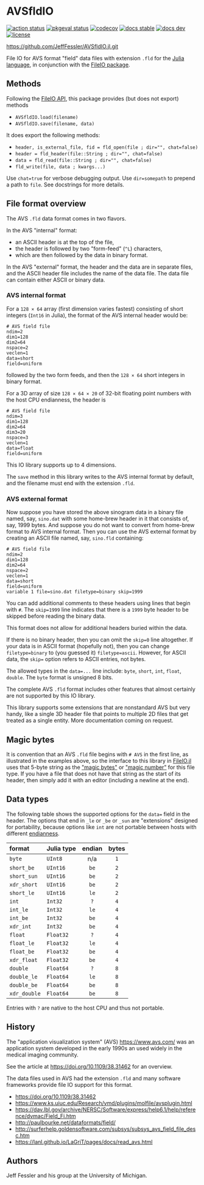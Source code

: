 # AVSfldIO

[![action status][action-img]][action-url]
[![pkgeval status][pkgeval-img]][pkgeval-url]
[![codecov][codecov-img]][codecov-url]
[![docs stable][docs-stable-img]][docs-stable-url]
[![docs dev][docs-dev-img]][docs-dev-url]
[![license][license-img]][license-url]

https://github.com/JeffFessler/AVSfldIO.jl.git

File IO for AVS format "field" data files
with extension `.fld`
for the
[Julia language](https://julialang.org),
in conjunction with the
[FileIO package](https://github.com/JuliaIO/FileIO.jl).


## Methods

Following the
[FileIO API](https://juliaio.github.io/FileIO.jl/stable/implementing),
this package provides (but does not export) methods
* `AVSfldIO.load(filename)`
* `AVSfldIO.save(filename, data)`

It does export the following methods:
* `header, is_external_file, fid = fld_open(file ; dir="", chat=false)`
* `header = fld_header(file::String ; dir="", chat=false)`
* `data = fld_read(file::String ; dir="", chat=false)`
* `fld_write(file, data ; kwargs...)`

Use `chat=true` for verbose debugging output.
Use `dir=somepath` to prepend a path to `file`.
See docstrings for more details.


## File format overview

The AVS `.fld` data format
comes in two flavors.

In the AVS "internal" format:
* an ASCII header is at the top of the file,
* the header is followed by two "form-feed" (`^L`) characters,
* which are then followed by the data in binary format.

In the AVS "external" format,
the header and the data are in separate files,
and the ASCII header file includes the name of the data file.
The data file can contain either ASCII or binary data.


### AVS internal format

For a `128 × 64` array
(first dimension varies fastest)
consisting of short integers
(`Int16` in Julia),
the format of the AVS internal header would be:
```
# AVS field file
ndim=2
dim1=128
dim2=64
nspace=2
veclen=1
data=short
field=uniform
```
followed by the two form feeds,
and then the `128 × 64` short integers
in binary format.

For a 3D array of size `128 × 64 × 20`
of 32-bit floating point numbers
with the host CPU endianness,
the header is
```
# AVS field file
ndim=3
dim1=128
dim2=64
dim3=20
nspace=3
veclen=1
data=float
field=uniform
```

This IO library supports up to 4 dimensions.

The `save` method in this library
writes to the AVS internal format by default,
and the filename must end with the extension `.fld`.

### AVS external format

Now suppose you have stored the above sinogram data
in a binary file named, say, `sino.dat`
with some home-brew header in it that consists
of, say, 1999 bytes.
And suppose you do not want to convert from home-brew format
to AVS internal format.
Then you can use the AVS external format
by creating an ASCII file named, say,
`sino.fld`
containing:
```
# AVS field file
ndim=2
dim1=128
dim2=64
nspace=2
veclen=1
data=short
field=uniform
variable 1 file=sino.dat filetype=binary skip=1999
```

You can add additional comments
to these headers
using lines that begin with `#`.
The `skip=1999` line
indicates that there is a `1999` byte header to be skipped
before reading the binary data.

This format does not allow for additional headers buried within the data.

If there is no binary header,
then you can omit the `skip=0` line altogether.
If your data is in ASCII format (hopefully not),
then you can change
`filetype=binary`
to (you guessed it)
`filetype=ascii`.
However,
for ASCII data,
the `skip=` option
refers to ASCII entries, not bytes.

The allowed types in the
`data=...`
line include:
`byte`,
`short`,
`int`,
`float`,
`double`.
The 
`byte` format is unsigned 8 bits.

The complete AVS `.fld` format
includes other features
that almost certainly are not supported
by this IO library.

This library supports
some extensions that are nonstandard AVS
but very handy,
like a single 3D header file
that points to multiple 2D files
that get treated as a single entity.
More documentation coming on request.


## Magic bytes

It is convention that an AVS `.fld` file begins with
`# AVS` in the first line,
as illustrated in the examples above,
so the interface to this library
in
[FileIO.jl](https://github.com/JuliaIO/FileIO.jl)
uses that 5-byte string
as the
["magic bytes"](https://en.wikipedia.org/wiki/List_of_file_signatures)
or
["magic number"](https://en.wikipedia.org/wiki/File_format#Magic_number)
for this file type.
If you have a file that does not have that string as the start of its header,
then simply add it with an editor
(including a newline at the end).


## Data types

The following table shows the supported options
for the `data=` field in the header.
The options that end in `_le` or `_be` or `_sun` are "extensions"
designed for portability, because options like `int`
are not portable between hosts with different
[endianness](https://en.wikipedia.org/wiki/Endianness).

| format | Julia type | endian | bytes |
| :--- | :--- | :---: | :---: |
| `byte` | `UInt8` | n/a | `1` |
| `short_be` | `UInt16` | `be` | `2` |
| `short_sun` | `UInt16` | `be` | `2` |
| `xdr_short` | `UInt16` | `be` | `2` |
| `short_le` | `UInt16` | `le` | `2` |
| `int` | `Int32` | `?` | `4` |
| `int_le` | `Int32` | `le` | `4` |
| `int_be` | `Int32` | `be` | `4` |
| `xdr_int` | `Int32` | `be` | `4` |
| `float` | `Float32` | `?` | `4` |
| `float_le` | `Float32` | `le` | `4` |
| `float_be` | `Float32` | `be` | `4` |
| `xdr_float` | `Float32` | `be` | `4` |
| `double` | `Float64` | `?` | `8` |
| `double_le` | `Float64` | `le` | `8` |
| `double_be` | `Float64` | `be` | `8` |
| `xdr_double` | `Float64` | `be` | `8` |

Entries with `?` are native to the host CPU and thus not portable.


## History

The "application visualization system" (AVS)
https://www.avs.com/
was an application system developed in the early 1990s
an used widely in the medical imaging community.

See the article at https://doi.org/10.1109/38.31462 for an overview.

The data files used in AVS had the extension `.fld`
and many software frameworks provide file IO support
for this format.
* https://doi.org/10.1109/38.31462
* https://www.ks.uiuc.edu/Research/vmd/plugins/molfile/avsplugin.html
* https://dav.lbl.gov/archive/NERSC/Software/express/help6.1/help/reference/dvmac/Field_Fi.htm
* http://paulbourke.net/dataformats/field/
* http://surferhelp.goldensoftware.com/subsys/subsys_avs_field_file_desc.htm
* https://lanl.github.io/LaGriT/pages/docs/read_avs.html



## Authors

Jeff Fessler and his group at the University of Michigan.

<!-- URLs -->
[action-img]: https://github.com/JeffFessler/AVSfldIO.jl/workflows/Unit%20test/badge.svg
[action-url]: https://github.com/JeffFessler/AVSfldIO.jl/actions
[build-img]: https://github.com/JeffFessler/AVSfldIO.jl/workflows/CI/badge.svg?branch=main
[build-url]: https://github.com/JeffFessler/AVSfldIO.jl/actions?query=workflow%3ACI+branch%3Amain
[pkgeval-img]: https://juliaci.github.io/NanosoldierReports/pkgeval_badges/M/AVSfldIO.svg
[pkgeval-url]: https://juliaci.github.io/NanosoldierReports/pkgeval_badges/M/AVSfldIO.html
[codecov-img]: https://codecov.io/github/JeffFessler/AVSfldIO.jl/coverage.svg?branch=main
[codecov-url]: https://codecov.io/github/JeffFessler/AVSfldIO.jl?branch=main
[docs-stable-img]: https://img.shields.io/badge/docs-stable-blue.svg
[docs-stable-url]: https://JeffFessler.github.io/AVSfldIO.jl/stable
[docs-dev-img]: https://img.shields.io/badge/docs-dev-blue.svg
[docs-dev-url]: https://JeffFessler.github.io/AVSfldIO.jl/dev
[license-img]: http://img.shields.io/badge/license-MIT-brightgreen.svg?style=flat
[license-url]: LICENSE
<!--
[![coveralls][coveralls-img]][coveralls-url]
[coveralls-img]: https://coveralls.io/repos/JeffFessler/AVSfldIO.jl/badge.svg?branch=main
[coveralls-url]: https://coveralls.io/github/JeffFessler/AVSfldIO.jl?branch=main
-->
